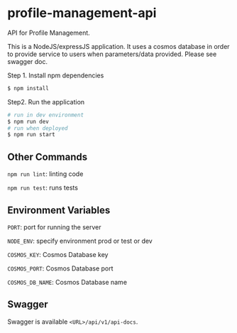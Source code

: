 # profile-management-api
API for Profile Management.

This is a NodeJS/expressJS application. It uses a cosmos database in order to provide service to users when parameters/data provided. Please see swagger doc.

Step 1. Install npm dependencies
```bash 
$ npm install
```  

Step2. Run the application 
```bash
# run in dev environment
$ npm run dev
# run when deployed  
$ npm run start
```


## Other Commands

`npm run lint`: linting code 

`npm run test`: runs tests

## Environment Variables 
```PORT```:  port for running the server

```NODE_ENV```:  specify environment prod or test or dev

```COSMOS_KEY```:  Cosmos Database key

```COSMOS_PORT```:  Cosmos Database port

```COSMOS_DB_NAME```:  Cosmos Database name

 
## Swagger 
Swagger is available `<URL>/api/v1/api-docs`. 

